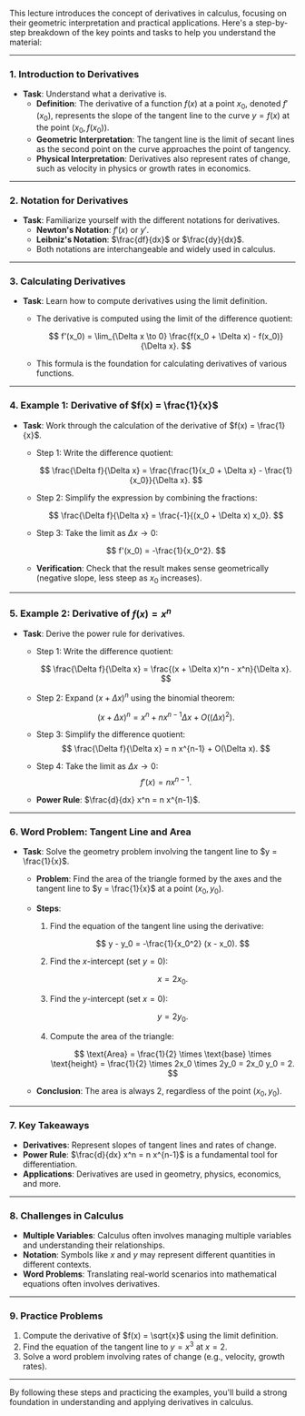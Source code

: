 This lecture introduces the concept of derivatives in calculus, focusing on their geometric interpretation and practical applications. Here's a step-by-step breakdown of the key points and tasks to help you understand the material:

---

### **1. Introduction to Derivatives**
- **Task**: Understand what a derivative is.
  - **Definition**: The derivative of a function $f(x)$ at a point $x_0$, denoted $f'(x_0)$, represents the slope of the tangent line to the curve $y = f(x)$ at the point $(x_0, f(x_0))$.
  - **Geometric Interpretation**: The tangent line is the limit of secant lines as the second point on the curve approaches the point of tangency.
  - **Physical Interpretation**: Derivatives also represent rates of change, such as velocity in physics or growth rates in economics.

---

### **2. Notation for Derivatives**
- **Task**: Familiarize yourself with the different notations for derivatives.
  - **Newton's Notation**: $f'(x)$ or $y'$.
  - **Leibniz's Notation**: $\frac{df}{dx}$ or $\frac{dy}{dx}$.
  - Both notations are interchangeable and widely used in calculus.

---

### **3. Calculating Derivatives**
- **Task**: Learn how to compute derivatives using the limit definition.
  - The derivative is computed using the limit of the difference quotient:
    
    $$
    f'(x_0) = \lim_{\Delta x \to 0} \frac{f(x_0 + \Delta x) - f(x_0)}{\Delta x}.
    $$
 
  - This formula is the foundation for calculating derivatives of various functions.

---

### **4. Example 1: Derivative of $f(x) = \frac{1}{x}$**
- **Task**: Work through the calculation of the derivative of $f(x) = \frac{1}{x}$.
  - Step 1: Write the difference quotient:
    
    $$
    \frac{\Delta f}{\Delta x} = \frac{\frac{1}{x_0 + \Delta x} - \frac{1}{x_0}}{\Delta x}.
    $$
  
  - Step 2: Simplify the expression by combining the fractions:
   
    $$
    \frac{\Delta f}{\Delta x} = \frac{-1}{(x_0 + \Delta x) x_0}.
    $$
 
  - Step 3: Take the limit as $\Delta x \to 0$:
  
    $$
    f'(x_0) = -\frac{1}{x_0^2}.
    $$
  
  - **Verification**: Check that the result makes sense geometrically (negative slope, less steep as $x_0$ increases).

---

### **5. Example 2: Derivative of $f(x) = x^n$**
- **Task**: Derive the power rule for derivatives.
  - Step 1: Write the difference quotient:
  
    $$
    \frac{\Delta f}{\Delta x} = \frac{(x + \Delta x)^n - x^n}{\Delta x}.
    $$
  
  - Step 2: Expand $(x + \Delta x)^n$ using the binomial theorem:
   
    $$
    (x + \Delta x)^n = x^n + n x^{n-1} \Delta x + O((\Delta x)^2).
    $$
  
  - Step 3: Simplify the difference quotient:
    $$
    \frac{\Delta f}{\Delta x} = n x^{n-1} + O(\Delta x).
    $$
 
  - Step 4: Take the limit as $\Delta x \to 0$:
    $$
    f'(x) = n x^{n-1}.
    $$
  
  - **Power Rule**: $\frac{d}{dx} x^n = n x^{n-1}$.

---

### **6. Word Problem: Tangent Line and Area**
- **Task**: Solve the geometry problem involving the tangent line to $y = \frac{1}{x}$.
  - **Problem**: Find the area of the triangle formed by the axes and the tangent line to $y = \frac{1}{x}$ at a point $(x_0, y_0)$.
  - **Steps**:
    1. Find the equation of the tangent line using the derivative:
    
       $$
       y - y_0 = -\frac{1}{x_0^2} (x - x_0).
       $$
 
    2. Find the $x$-intercept (set $y = 0$):
    
       $$
       x = 2x_0.
       $$
  
    3. Find the $y$-intercept (set $x = 0$):
    
       $$
       y = 2y_0.
       $$
    
    4. Compute the area of the triangle:
    
       $$
       \text{Area} = \frac{1}{2} \times \text{base} \times \text{height} = \frac{1}{2} \times 2x_0 \times 2y_0 = 2x_0 y_0 = 2.
       $$
  
  - **Conclusion**: The area is always 2, regardless of the point $(x_0, y_0)$.

---

### **7. Key Takeaways**
- **Derivatives**: Represent slopes of tangent lines and rates of change.
- **Power Rule**: $\frac{d}{dx} x^n = n x^{n-1}$ is a fundamental tool for differentiation.
- **Applications**: Derivatives are used in geometry, physics, economics, and more.

---

### **8. Challenges in Calculus**
- **Multiple Variables**: Calculus often involves managing multiple variables and understanding their relationships.
- **Notation**: Symbols like $x$ and $y$ may represent different quantities in different contexts.
- **Word Problems**: Translating real-world scenarios into mathematical equations often involves derivatives.

---

### **9. Practice Problems**
1. Compute the derivative of $f(x) = \sqrt{x}$ using the limit definition.
2. Find the equation of the tangent line to $y = x^3$ at $x = 2$.
3. Solve a word problem involving rates of change (e.g., velocity, growth rates).

---

By following these steps and practicing the examples, you'll build a strong foundation in understanding and applying derivatives in calculus.